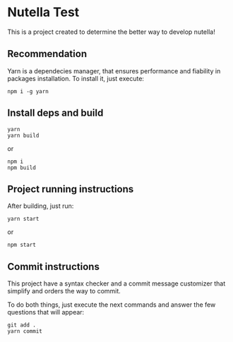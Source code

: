 # Nutella Test

This is a project created to determine the better way to develop nutella!

## Recommendation

Yarn is a dependecies manager, that ensures performance and fiability in packages installation. To install it, just execute:

```node
npm i -g yarn
```

## Install deps and build 

```node
yarn
yarn build 
```

or 

```node
npm i
npm build 
```

## Project running instructions

After building, just run:

```node
yarn start 
```

or

```node
npm start 
```

## Commit instructions

This project have a syntax checker and a commit message customizer that simplify and orders the way to commit.

To do both things, just execute the next commands and answer the few questions that will appear:

```node
git add .
yarn commit
```

